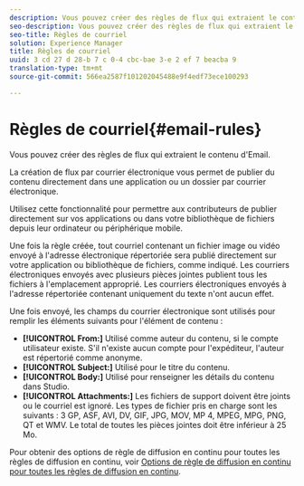 ```yaml
---
description: Vous pouvez créer des règles de flux qui extraient le contenu d'Email.
seo-description: Vous pouvez créer des règles de flux qui extraient le contenu d'Email.
seo-title: Règles de courriel
solution: Experience Manager
title: Règles de courriel
uuid: 3 cd 27 d 28-b 7 c 0-4 cbc-bae 3-e 2 ef 7 beacba 9
translation-type: tm+mt
source-git-commit: 566ea2587f101202045488e9f4edf73ece100293

---
```



# Règles de courriel{#email-rules}

Vous pouvez créer des règles de flux qui extraient le contenu d'Email.

La création de flux par courrier électronique vous permet de publier du contenu directement dans une application ou un dossier par courrier électronique.

Utilisez cette fonctionnalité pour permettre aux contributeurs de publier directement sur vos applications ou dans votre bibliothèque de fichiers depuis leur ordinateur ou périphérique mobile.

Une fois la règle créée, tout courriel contenant un fichier image ou vidéo envoyé à l'adresse électronique répertoriée sera publié directement sur votre application ou bibliothèque de fichiers, comme indiqué. Les courriers électroniques envoyés avec plusieurs pièces jointes publient tous les fichiers à l'emplacement approprié. Les courriers électroniques envoyés à l'adresse répertoriée contenant uniquement du texte n'ont aucun effet.

Une fois envoyé, les champs du courrier électronique sont utilisés pour remplir les éléments suivants pour l'élément de contenu :

* **[!UICONTROL From:]** Utilisé comme auteur du contenu, si le compte utilisateur existe. S'il n'existe aucun compte pour l'expéditeur, l'auteur est répertorié comme anonyme.
* **[!UICONTROL Subject:]** Utilisé pour le titre du contenu.
* **[!UICONTROL Body:]** Utilisé pour renseigner les détails du contenu dans Studio.
* **[!UICONTROL Attachments:]** Les fichiers de support doivent être joints ou le courriel est ignoré. Les types de fichier pris en charge sont les suivants : 3 GP, ASF, AVI, DV, GIF, JPG, MOV, MP 4, MPEG, MPG, PNG, QT et WMV. Le total de toutes les pièces jointes doit être inférieur à 25 Mo.

Pour obtenir des options de règle de diffusion en continu pour toutes les règles de diffusion en continu, voir [Options de règle de diffusion en continu pour toutes les règles de diffusion en continu](../c-streams/c-stream-rule-options-for-all-stream-rules.md#c_stream_rule_options_for_all_stream_rules).
